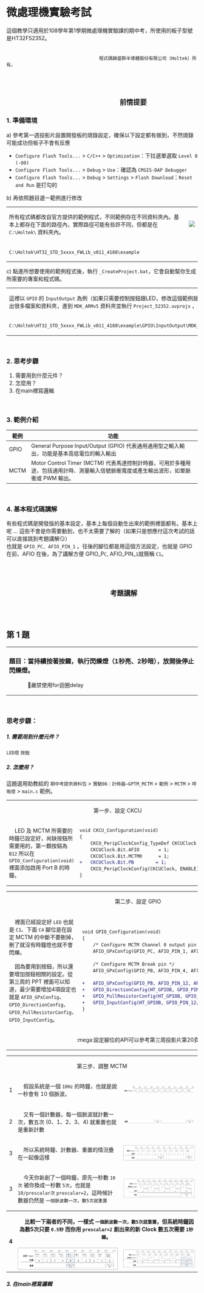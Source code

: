 # 微處理機實驗考試
這個教學只適用於108學年第1學期微處理機實驗課的期中考，所使用的板子型號是HT32F52352。
<br>
<br>
<br>
&nbsp;&nbsp;&nbsp;&nbsp;&nbsp;&nbsp;&nbsp;&nbsp;&nbsp;&nbsp;&nbsp;&nbsp;&nbsp;&nbsp;&nbsp;&nbsp;&nbsp;&nbsp;&nbsp;&nbsp;&nbsp;&nbsp;&nbsp;&nbsp;&nbsp;&nbsp;&nbsp;&nbsp;&nbsp;&nbsp;&nbsp;&nbsp;&nbsp;&nbsp;&nbsp;&nbsp;&nbsp;&nbsp;&nbsp;&nbsp;&nbsp;&nbsp;&nbsp;&nbsp;&nbsp;&nbsp;&nbsp;&nbsp;&nbsp;&nbsp;&nbsp;&nbsp;&nbsp;&nbsp;&nbsp;&nbsp;&nbsp;&nbsp;&nbsp;&nbsp;&nbsp; `程式碼歸盛群半導體股份有限公司（Holtek）所有。`

<br>
<br>

## &nbsp;&nbsp;&nbsp;&nbsp;&nbsp;&nbsp;&nbsp;&nbsp;&nbsp;&nbsp;&nbsp;&nbsp;&nbsp;&nbsp;&nbsp;&nbsp;&nbsp;&nbsp;&nbsp;&nbsp;&nbsp;&nbsp;&nbsp;&nbsp;&nbsp;&nbsp;&nbsp;&nbsp;&nbsp;&nbsp;&nbsp;&nbsp;&nbsp;&nbsp;&nbsp;&nbsp;&nbsp;&nbsp;&nbsp;&nbsp;&nbsp;&nbsp;&nbsp;&nbsp;&nbsp;&nbsp;&nbsp;&nbsp;&nbsp;&nbsp;&nbsp;&nbsp;&nbsp;&nbsp;&nbsp;&nbsp;&nbsp;&nbsp;&nbsp; `前情提要`

###  1. 準備環境
a) 參考第一週投影片設置開發板的燒錄設定，確保以下設定都有做到，不然燒錄可能成功但板子不會有反應
* `Configure Flash Tools...` > `C/C++` > `Optimization`：下拉選單選取 `Level 0 (-O0)`
* `Configure Flash Tools...` > `Debug` > `Use`：確認為 `CMSIS-DAP Debugger`
* `Configure Flash Tools...` > `Debug` > `Settings` > `Flash Download`：`Reset and Run` 是打勾的

b) 再依照題目選一範例進行修改
<table>
<tr>
<td>
  
  所有程式碼都改自官方提供的範例程式，不同範例存在不同資料夾內。基本上都存在下面的路徑內，實際路徑可能有些許不同，但都是在 `C:\Holtek\` 資料夾內。
</td>
<td>
<img src="/images/Intro.gif"</img>
</td>
</tr>
<tr>
<td colspan="2">

  `C:\Holtek\HT32_STD_5xxxx_FWLib_v011_4188\example`
</td>
</tr>
</table>

c) 點進所想要使用的範例程式後，執行 `_CreateProject.bat`，它會自動幫你生成所需要的專案和程式碼。

<table cellspacing="12">
<tr>
<td td colspan=4>
  
  這裡以 `GPIO` 的 `InputOutput` 為例（如果只需要控制按鈕跟LED，修改這個範例就可以了），等執行完後會生出很多檔案和資料夾，進到 `MDK_ARMv5` 資料夾並執行 `Project_52352.uvprojx` ，演示和路徑如下。
</td>
<td td colspan=8>
<img src="/images/CreateProject.gif"</img>
</td>
</tr>
<tr>
<td colspan=12>

  `C:\Holtek\HT32_STD_5xxxx_FWLib_v011_4188\example\GPIO\InputOutput\MDK_ARMv5\Project_52352.uvprojx`
</td>
</tr>
</table>

<br>

### 2. 思考步驟
1. 需要用到什麼元件？
2. 怎麼用？
3. 在main裡寫邏輯

<br>

### 3. 範例介紹

|範例|功能|
|---|---|
|GPIO|General Purpose Input/Output (GPIO) 代表通用通用型之輸入輸出，功能是基本高低電位的輸入輸出|
|MCTM|Motor Control Timer (MCTM) 代表馬達控制計時器，可用於多種用途，包括通用計時、測量輸入信號脈衝寬度或產生輸出波形，如單脈衝或 PWM 輸出。|

<br>

### 4. 基本程式碼講解
有些程式碼是開發版的基本設定，基本上每個自動生出來的範例裡面都有。基本上呢 ... 這些不會是你需要動到，也不太需要了解的（如果只是想應付這次考試的話可以直接跳到考題講解:smirk:）<br>
也就是 `GPIO_PC, AFIO_PIN_1` 。往後的腳位都是用這個方法設定，也就是 GPIO 在前、AFIO 在後，為了講解方便 GPIO_P`C`, AFIO_PIN_`1`就簡稱 `C1`。<br>
<br>
<br>
<br>

## &nbsp;&nbsp;&nbsp;&nbsp;&nbsp;&nbsp;&nbsp;&nbsp;&nbsp;&nbsp;&nbsp;&nbsp;&nbsp;&nbsp;&nbsp;&nbsp;&nbsp;&nbsp;&nbsp;&nbsp;&nbsp;&nbsp;&nbsp;&nbsp;&nbsp;&nbsp;&nbsp;&nbsp;&nbsp;&nbsp;&nbsp;&nbsp;&nbsp;&nbsp;&nbsp;&nbsp;&nbsp;&nbsp;&nbsp;&nbsp;&nbsp;&nbsp;&nbsp;&nbsp;&nbsp;&nbsp;&nbsp;&nbsp;&nbsp;&nbsp;&nbsp;&nbsp;&nbsp;&nbsp; `考題講解`

<br>
<br>

## 第 1 題

<table>
<tr>
<td>

  ### 題目：當持續按著按鍵，執行閃爍燈（1秒亮、2秒暗），放開後停止閃爍燈。
  &nbsp;&nbsp;&nbsp;&nbsp;&nbsp;&nbsp;&nbsp;&nbsp;&nbsp;&nbsp;&nbsp;&nbsp;&nbsp;:no_entry_sign:嚴禁使用for迴圈delay
</td>
</tr>
</table>

<br>

### 思考步驟：
##### 1. 需要用到什麼元件？
`LED燈` `按鈕` <br>
##### 2. 怎麼用？
這題選用助教給的 `期中考提供資料包` > `實驗06：計時器—GPTM_MCTM` > `範例` > `MCTM` > `呼吸燈` > `main.c` 範例。

<table>	
<tr>
<td colspan="2">
<p align="center">第一步、設定 CKCU</p>
</td>
</tr>
<tr>
<td>
 
  &nbsp;&nbsp;&nbsp;&nbsp;LED 及 MCTM 所需要的時鐘已設定好，尚缺按鈕所需要用的，第一顆按鈕為 `B12` 所以在 `GPIO_Configuration(void)` 裡面添加啟用 Port B 的時鐘。
</td>
<td>
  
 ```diff
 void CKCU_Configuration(void)
 {
     CKCU_PeripClockConfig_TypeDef CKCUClock = {{ 0 }};
     CKCUClock.Bit.AFIO       = 1;
     CKCUClock.Bit.MCTM0      = 1;
 +   CKCUClock.Bit.PB 	     = 1;
     CKCU_PeripClockConfig(CKCUClock, ENABLE);
 }
 ```
</td>
</tr>
</table>

<table>
<tr>
<td colspan="2">
<p align="center">第二步、設定 GPIO</p>
</td>
</tr>
<tr>
<td>
 
  &nbsp;&nbsp;&nbsp;&nbsp;裡面已經設定好 `LED` 也就是 `C1`、下面 `C4` 腳位是在設定 MCTM 的中斷不要刪掉，刪了就沒有時鐘燈也就不會閃爍。
  <br>
  <br>
  &nbsp;&nbsp;&nbsp;&nbsp;因為要用到按鈕，所以還要增加按鈕相關的設定。從第三周的 PPT 裡面可以知道，最少需要增加4項設定也就是 `AFIO_GPxConfig`、`GPIO_DirectionConfig`、`GPIO_PullResistorConfig`、`GPIO_InputConfig`。
</td>
<td>
  
 ```diff
 void GPIO_Configuration(void)
 {
     /* Configure MCTM Channel 0 output pin */
     AFIO_GPxConfig(GPIO_PC, AFIO_PIN_1, AFIO_FUN_MCTM_GPTM);

     /* Configure MCTM Break pin */
     AFIO_GPxConfig(GPIO_PB, AFIO_PIN_4, AFIO_FUN_MCTM_GPTM);
	
 +   AFIO_GPxConfig(GPIO_PB, AFIO_PIN_12, AFIO_FUN_GPIO);
 +   GPIO_DirectionConfig(HT_GPIOB, GPIO_PIN_12, GPIO_DIR_IN);
 +   GPIO_PullResistorConfig(HT_GPIOB, GPIO_PIN_12, GPIO_PR_DISABLE);
 +   GPIO_InputConfig(HT_GPIOB, GPIO_PIN_12, ENABLE);
 }
 ```
</td>
</tr>
<tr>
<td colspan="3">
  <p align="center">:mega:設定腳位的API可以參考第三周投影片第20頁</p>
</td>
</tr>
</table>

<table>	
<tr>
<td colspan="3">
<p align="center">第三步、調整 MCTM</p>
</td>
</tr>
<tr>
<td>
  1
</td>
<td>
 
  &nbsp;&nbsp;&nbsp;&nbsp;假設系統是一個 `10Hz` 的時鐘，也就是說一秒會有 10 個脈波。
</td>
<td>
<img src="/images/MCTM/Clock.png"</img>
</td>
</tr>
<tr>
<td>
  2
</td>
<td>
	
  &nbsp;&nbsp;&nbsp;&nbsp;又有一個計數器，每一個脈波就計數一次，數五次 (0、1、2、3、4) 就重置也就是重新計數
</td>
<td>
<img src="/images/MCTM/Reset.png"</img>
</td>
</tr>
<tr>
<td>
  3
</td>
<td>
	
  &nbsp;&nbsp;&nbsp;&nbsp;所以系統時鐘、計數器、重置的情況疊在一起像這樣
</td>
<td>
<img src="/images/MCTM/3in1.png"</img>
</td>
</tr>
<tr>
<td>
  3
</td>
<td>
	
  &nbsp;&nbsp;&nbsp;&nbsp;今天你新創了一個時鐘，原先一秒數 `10次` 被你換成一秒數 `5次`，也就是 `10/prescalar次` `prescalar=2`，這時候計數器仍然是 `一個脈波數一次，數5次就重置`
</td>
<td>
<img src="/images/MCTM/NewClock.png"</img>
</td>
</tr>
<tr>
<th rowspan="2">
  4
</th>
<th colspan="2">

  &nbsp;&nbsp;&nbsp;&nbsp;比較一下兩者的不同，一樣式 `一個脈波數一次，數5次就重置`，但系統時鐘因為數5次只要 `0.5秒` 而你用 `prescalar=2` 創出來的新 Clock 數五次需要 `1秒鐘`。
</th>
</tr>
<tr>
<td>
<img src="/images/MCTM/Comp_OriginalClock.png"</img>
</td>
<td>
<img src="/images/MCTM/Comp_NewClock.png"</img>
</td>
</tr>
</table>

##### 3. 在main裡寫邏輯

<br>


